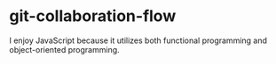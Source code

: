 # git-collaboration-flow

I enjoy JavaScript because it utilizes both functional programming and object-oriented programming.
